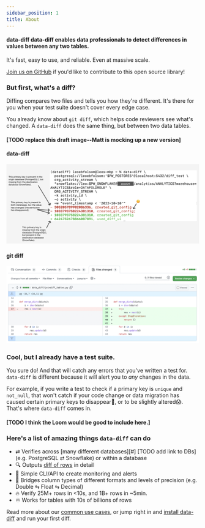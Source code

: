 ```yaml
---
sidebar_position: 1
title: About
---
```


#### **data-diff** data-diff enables data professionals to detect differences in values between any two tables. 
It's fast, easy to use, and reliable. Even at massive scale.

[Join us on GitHub](https://github.com/datafold/data-diff#readme) if you'd like to contribute to this open source library!

### But first, what's a diff?

Diffing compares two files and tells you how they're different. It's there for you when your test suite doesn't cover every edge case.

You already know about `git diff`, which helps code reviewers see what's changed. A `data-diff` does the same thing, but between two data tables.


#### [TODO replace this draft image--Matt is mocking up a new version]
#### data-diff
![](../../static/img/draft_os_diff.png)
#### git diff
![](../../static/img/gitdiff.png)

### Cool, but I already have a test suite.

You sure do! And that will catch any errors that you've written a test for. `data-diff` is different because it will alert you to _any_ changes in the data.

For example, if you write a test to check if a primary key is `unique` and `not_null`, that won't catch if your code change or data migration has caused certain primary keys to disappear💨, or to be slightly altered😱. That's where `data-diff` comes in.

#### [TODO I think the Loom would be good to include here.]

### Here's a list of amazing things `data-diff` can do

* ⇄  Verifies across [many different databases][#] [TODO add link to DBs] (e.g. PostgreSQL ⇄ Snowflake) or within a database
* 🔍 Outputs [diff of rows](#example-command-and-output) in detail
* 🚨 Simple CLI/API to create monitoring and alerts
* 🔁 Bridges column types of different formats and levels of precision (e.g. Double ⇆ Float ⇆ Decimal)
* 🔥 Verify 25M+ rows in <10s, and 1B+ rows in ~5min.
* ♾️  Works for tables with 10s of billions of rows

Read more about our [common use cases](./common_use_cases), or jump right in and [install data-diff](./how_to_install) and run your first diff.